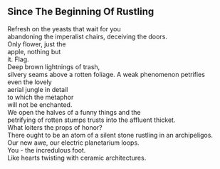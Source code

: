 Since The Beginning Of Rustling
-------------------------------
  
Refresh on the yeasts that wait for you  
abandoning the imperalist chairs, deceiving the doors.  
Only flower, just the  
apple, nothing but  
it. Flag.  
Deep brown lightnings of trash,  
silvery seams above a rotten foliage. A weak phenomenon petrifies  
even the lovely  
aerial jungle in detail  
to which the metaphor  
will not be enchanted.  
We open the halves of a funny things and the  
petrifying of rotten stumps trusts into the affluent thicket.  
What loiters the props of honor?  
There ought to be an atom of a silent stone rustling in an archipeligos.  
Our new awe, our electric planetarium loops.  
You - the incredulous foot.  
Like hearts twisting with ceramic architectures.  

